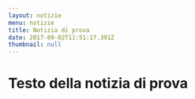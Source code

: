 ```yaml
---
layout: notizie
menu: notizie
title: Notizia di prova
date: 2017-09-02T11:51:17.391Z
thumbnail: null
---
```

# Testo della notizia di prova
